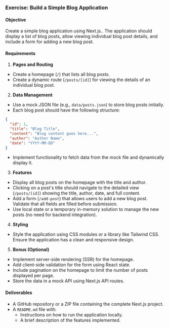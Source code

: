 

### **Exercise: Build a Simple Blog Application**

#### **Objective**

Create a simple blog application using Next.js.. The application should display a list of blog posts, allow viewing individual blog post details, and include a form for adding a new blog post.

#### **Requirements**

1.  **Pages and Routing**
-  Create a homepage (`/`) that lists all blog posts.
- Create a dynamic route (`/posts/[id]`) for viewing the details of an individual blog post.
2.  **Data Management**
- Use a mock JSON file (e.g., `data/posts.json`) to store blog posts initially.
- Each blog post should have the following structure:

```json
{
  "id": 1,
  "title": "Blog Title",
  "content": "Blog content goes here...",
  "author": "Author Name",
  "date": "YYYY-MM-DD"
}
```

 - Implement functionality to fetch data from the mock file and dynamically display it.
3.  **Features**
- Display all blog posts on the homepage with the title and author.
-  Clicking on a post's title should navigate to the detailed view (`/posts/[id]`) showing the title, author, date, and full content.
- Add a form (`/add-post`) that allows users to add a new blog post. Validate that all fields are filled before submission.
- Use local state or a temporary in-memory solution to manage the new posts (no need for backend integration).
4.  **Styling**
- Style the application using CSS modules or a library like Tailwind CSS. Ensure the application has a clean and responsive design.
5.  **Bonus (Optional)**
- Implement server-side rendering (SSR) for the homepage.
- Add client-side validation for the form using React state.
- Include pagination on the homepage to limit the number of posts displayed per page.
- Store the data in a mock API using Next.js API routes.

#### **Deliverables**
- A GitHub repository or a ZIP file containing the complete Next.js project.
- A `README.md` file with:
  - Instructions on how to run the application locally.
  - A brief description of the features implemented.
